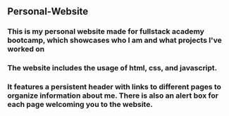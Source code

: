 ## Personal-Website
### This is my personal website made for fullstack academy bootcamp, which showcases who I am and what projects I've worked on

### The website includes the usage of html, css, and javascript. 

### It features a persistent header with links to different pages to organize information about me. There is also an alert box for each page welcoming you to the website.
